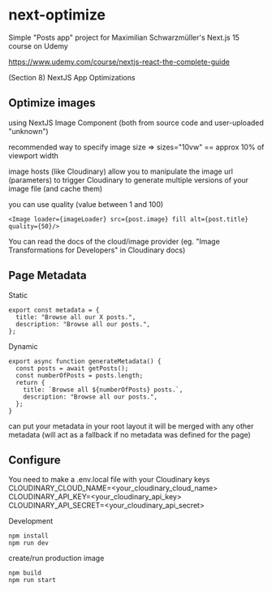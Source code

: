 # next-optimize

Simple "Posts app" project for Maximilian Schwarzmüller's Next.js 15 course on Udemy 

https://www.udemy.com/course/nextjs-react-the-complete-guide


(Section 8)
NextJS App Optimizations

## Optimize images 
using NextJS Image Component
(both from source code and user-uploaded "unknown")

recommended way to specify image size => sizes="10vw" == approx 10% of viewport width

image hosts (like Cloudinary) allow you to manipulate the image url (parameters) to trigger Cloudinary to generate multiple versions
of your image file (and cache them)

you can use quality (value between 1 and 100)
```
<Image loader={imageLoader} src={post.image} fill alt={post.title} quality={50}/>
```
You can read the docs of the cloud/image provider (eg. "Image Transformations for Developers" in Cloudinary docs)

## Page Metadata

Static
```
export const metadata = {
  title: "Browse all our X posts.",
  description: "Browse all our posts.",
};
```

Dynamic

```
export async function generateMetadata() {
  const posts = await getPosts();
  const numberOfPosts = posts.length;
  return {
    title: `Browse all ${numberOfPosts} posts.`,
    description: "Browse all our posts.",
  };
}
```

can put your metadata in your root layout it will be merged with any other metadata
(will act as a fallback if no metadata was defined for the page)

## Configure
You need to make a .env.local file with your Cloudinary keys
CLOUDINARY_CLOUD_NAME=<your_cloudinary_cloud_name>
CLOUDINARY_API_KEY=<your_cloudinary_api_key>
CLOUDINARY_API_SECRET=<your_cloudinary_api_secret>

Development
```
npm install
npm run dev
```

create/run production image
```
npm build
npm run start
```